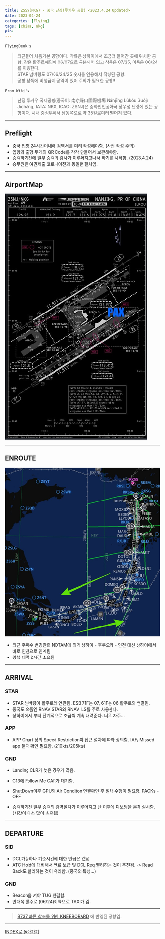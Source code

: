 ```yaml
---
title: ZSSS(NKG) - 중국 난징(루커우 공항) <2023.4.24 Updated>
date: 2023-04-24
categories: [Flying]
tags: [china, nkg]
pin:
---
```


`FlyingDeuk's`
>최근들어 처음가본 공항이다. 착륙은 상하이에서 조금더 들어간 곳에 위치한 공항. 같은 활주로헤딩에 06/07으로 구분되어 있고 착륙은 07/25, 이륙은 06/24를 이용한다. <br>
STAR 넘버링도 07/06/24/25 숫자를 인용해서 작성된 공항. <br>
공항 남쪽에 비행금지 공역이 있어 주의가 필요한 공항!!


`From Wiki's`
>난징 루커우 국제공항(중국어: 南京祿口國際機場 Nánjīng Lùkǒu Guójì Jīchǎng, IATA: NKG, ICAO: ZSNJ)은 중화인민공화국 장쑤성 난징에 있는 공항이다. 시내 중심부에서 남동쪽으로 약 35킬로미터 떨어져 있다.

--------

## Preflight
- 중국 입항 24시간이내에 검역서를 미리 작성해야함. (사전 작성 주의)
- 입항과 출항 두개의 QR Code를 각각 만들어서 보관해야함. 
- 승객하기전에 일부 승객의 검사가 이루어지고나서 하기를 시작함. (2023.4.24)
- 승무원은 여권제출 코로나이전과 동일한 절차임. 

---------

## Airport Map
![nkg](/img/flying/airport/nkg_ap.jpg)

------------

## ENROUTE
![nkg](/img/flying/airport/icnnkg.jpg)

- 최근 주파수 변경관련 NOTAM에 의거 상하이 - 후쿠오카 - 인천 대신 상하이에서 바로 인천으로 인계됨
- 왕복 대략 2시간 소요됨. 

--------

## ARRIVAL
### STAR
- STAR 넘버링이 활주로와 연관됨. ESB 71F는 07, 61F는 06 활주로와 연결됨. 
- 중국도 요즘엔 RNAV STAR와 RNAV ILS를 주로 사용한다. 
- 상하이에서 부터 단계적으로 조금씩 계속 내려준다. 너무 자주...

### APP
- APP Chart 상의 Speed Restriction이 접근 절차에 따라 상의함. IAF/ Missed app 둘다 확인 필요함. (210kts/205kts)

### GND
- Landing CLR가 늦은 경우가 많음. 
- C13에 Follow Me CAR가 대기함. 
- ShutDown이후 GPU와 Air Conditon 연결확인 후 절차 수행이 필요함. PACKs - OFF

- 승객하기전 일부 승객의 검역절차가 이루어지고 난 이후에 디보딩을 본격 실시함. (시간이 다소 많이 소요됨)
-------

## DEPARTURE
### SID
- DCL가능하나 기준시간에 대한 언급은 없음 
- ATC Hold에 대비해서 연료 보급 및 DCL Req 빨리하는 것이 추천됨. -> Read Back도 빨리하는 것이 유리함. (중국의 특성...)


### GND
- Beacon을 켜야 TUG 연결함. 
- 반대쪽 활주로 (06/24)이륙으로 TAXI가 김. 

----

> [B737 빠른 참조를 위한 KNEEBORARD](/posts/B737-kneeboard/) 에 반영된 공항임. 

-------


[INDEX로 돌아가기](/posts/KoreaJapanChina/)
